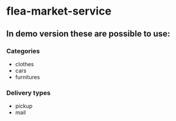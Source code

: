 # flea-market-service

## In demo version these are possible to use:

### Categories
* clothes
* cars
* furnitures

### Delivery types
* pickup
* mail